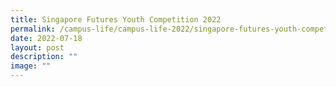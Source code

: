 ```yaml
---
title: Singapore Futures Youth Competition 2022
permalink: /campus-life/campus-life-2022/singapore-futures-youth-competition-2022/
date: 2022-07-18
layout: post
description: ""
image: ""
---
```

